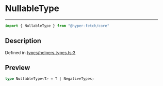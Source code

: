 

# NullableType

<div class="api-docs__separator" data-reactroot="">

---

</div><div class="api-docs__import" data-reactroot="">

```ts
import { NullableType } from "@hyper-fetch/core"
```

</div><div class="api-docs__section">

## Description

</div><div class="api-docs__description"><span class="api-docs__do-not-parse">



</span></div><p class="api-docs__definition">

Defined in [types/helpers.types.ts:3](https://github.com/BetterTyped/hyper-fetch/blob/a5ae46b5/packages/core/src/types/helpers.types.ts#L3)

</p><div class="api-docs__section">

## Preview

</div><div class="api-docs__preview type single">

```ts
type NullableType<T> = T | NegativeTypes;
```

</div>
